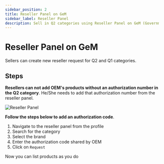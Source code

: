 ```yaml
---
sidebar_position: 2
title: Reseller Panel on GeM
sidebar_label: Reseller Panel
description: Sell in Q2 categories using Reseller Panel on GeM (Government e-Marketplace) Portal
---
```


# Reseller Panel on GeM
Sellers can create new reseller request for Q2 and Q1 categories.

## Steps
**Resellers can not add OEM's products without an authorization number in the Q2 category**. He/She needs to add that authorization number from the reseller panel.

![Reseller Panel](/img/doc/seller-profile/resellers-panel.jpg)

**Follow the steps below to add an authorization code**.
1. Navigate to the reseller panel from the profile
2. Search for the category
3. Select the brand
4. Enter the authorization code shared by OEM
5. Click on `Request`

Now you can list products as you do
